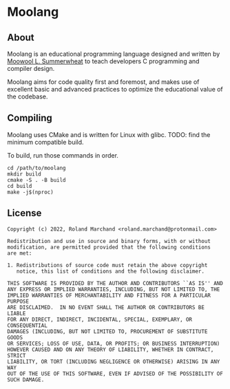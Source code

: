 # Moolang
## About
Moolang is an educational programming language designed and written by
[Moowool L. Summerwheat](https://moowool.info/) to teach developers C
programming and compiler design.

Moolang aims for code quality first and foremost, and makes use of excellent
basic and advanced practices to optimize the educational value of the
codebase.
## Compiling
Moolang uses CMake and is written for Linux with glibc.
TODO: find the minimum compatible build.

To build, run those commands in order.
```
cd /path/to/moolang
mkdir build
cmake -S . -B build
cd build
make -j$(nproc)
```
## License
```
Copyright (c) 2022, Roland Marchand <roland.marchand@protonmail.com>

Redistribution and use in source and binary forms, with or without
modification, are permitted provided that the following conditions
are met:

1. Redistributions of source code must retain the above copyright
   notice, this list of conditions and the following disclaimer.

THIS SOFTWARE IS PROVIDED BY THE AUTHOR AND CONTRIBUTORS ``AS IS'' AND
ANY EXPRESS OR IMPLIED WARRANTIES, INCLUDING, BUT NOT LIMITED TO, THE
IMPLIED WARRANTIES OF MERCHANTABILITY AND FITNESS FOR A PARTICULAR PURPOSE
ARE DISCLAIMED.  IN NO EVENT SHALL THE AUTHOR OR CONTRIBUTORS BE LIABLE
FOR ANY DIRECT, INDIRECT, INCIDENTAL, SPECIAL, EXEMPLARY, OR CONSEQUENTIAL
DAMAGES (INCLUDING, BUT NOT LIMITED TO, PROCUREMENT OF SUBSTITUTE GOODS
OR SERVICES; LOSS OF USE, DATA, OR PROFITS; OR BUSINESS INTERRUPTION)
HOWEVER CAUSED AND ON ANY THEORY OF LIABILITY, WHETHER IN CONTRACT, STRICT
LIABILITY, OR TORT (INCLUDING NEGLIGENCE OR OTHERWISE) ARISING IN ANY WAY
OUT OF THE USE OF THIS SOFTWARE, EVEN IF ADVISED OF THE POSSIBILITY OF
SUCH DAMAGE.
